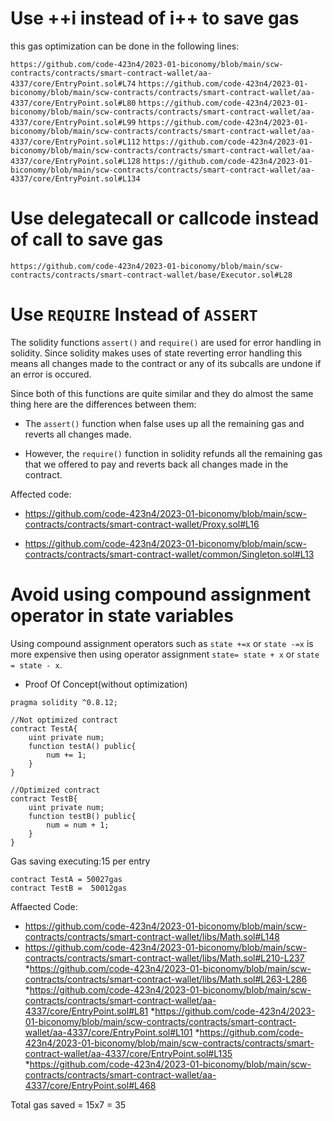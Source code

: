 Use ++i instead of i++ to save gas
===============

this gas optimization can be done in the following lines:

`https://github.com/code-423n4/2023-01-biconomy/blob/main/scw-contracts/contracts/smart-contract-wallet/aa-4337/core/EntryPoint.sol#L74`
`https://github.com/code-423n4/2023-01-biconomy/blob/main/scw-contracts/contracts/smart-contract-wallet/aa-4337/core/EntryPoint.sol#L80`
`https://github.com/code-423n4/2023-01-biconomy/blob/main/scw-contracts/contracts/smart-contract-wallet/aa-4337/core/EntryPoint.sol#L99`
`https://github.com/code-423n4/2023-01-biconomy/blob/main/scw-contracts/contracts/smart-contract-wallet/aa-4337/core/EntryPoint.sol#L112`
`https://github.com/code-423n4/2023-01-biconomy/blob/main/scw-contracts/contracts/smart-contract-wallet/aa-4337/core/EntryPoint.sol#L128`
`https://github.com/code-423n4/2023-01-biconomy/blob/main/scw-contracts/contracts/smart-contract-wallet/aa-4337/core/EntryPoint.sol#L134`

Use delegatecall or callcode instead of call to save gas
===================================
`https://github.com/code-423n4/2023-01-biconomy/blob/main/scw-contracts/contracts/smart-contract-wallet/base/Executor.sol#L28`

Use `REQUIRE` Instead of `ASSERT`
======================
The solidity functions `assert()` and `require()` are used for error handling in solidity. Since solidity makes uses of state reverting error handling this means all changes made to the contract or any of its subcalls are undone if an error is occured.

Since both of this functions are quite similar and they do almost the same thing here are the differences between them:

* The `assert()` function when false uses up all the remaining gas and reverts all changes made.

* However, the `require()` function in solidity refunds all the remaining gas that we offered to pay and reverts back all changes made in the contract.

Affected code:
* https://github.com/code-423n4/2023-01-biconomy/blob/main/scw-contracts/contracts/smart-contract-wallet/Proxy.sol#L16

* https://github.com/code-423n4/2023-01-biconomy/blob/main/scw-contracts/contracts/smart-contract-wallet/common/Singleton.sol#L13

Avoid using compound assignment operator in state variables
========================================
Using compound assignment operators such as `state +=x` or `state -=x` is more expensive then using operator assignment `state= state + x` or `state = state - x`.

* Proof Of Concept(without optimization)
```
pragma solidity ^0.8.12;

//Not optimized contract
contract TestA{
    uint private num;
    function testA() public{
        num += 1;
    }
}

//Optimized contract
contract TestB{
    uint private num;
    function testB() public{
        num = num + 1;
    }
}
```
Gas saving executing:15 per entry
```
contract TestA = 50027gas
contract TestB =  50012gas
```
Affaected Code:
* https://github.com/code-423n4/2023-01-biconomy/blob/main/scw-contracts/contracts/smart-contract-wallet/libs/Math.sol#L148
* https://github.com/code-423n4/2023-01-biconomy/blob/main/scw-contracts/contracts/smart-contract-wallet/libs/Math.sol#L210-L237
*https://github.com/code-423n4/2023-01-biconomy/blob/main/scw-contracts/contracts/smart-contract-wallet/libs/Math.sol#L263-L286
*https://github.com/code-423n4/2023-01-biconomy/blob/main/scw-contracts/contracts/smart-contract-wallet/aa-4337/core/EntryPoint.sol#L81
*https://github.com/code-423n4/2023-01-biconomy/blob/main/scw-contracts/contracts/smart-contract-wallet/aa-4337/core/EntryPoint.sol#L101
*https://github.com/code-423n4/2023-01-biconomy/blob/main/scw-contracts/contracts/smart-contract-wallet/aa-4337/core/EntryPoint.sol#L135
*https://github.com/code-423n4/2023-01-biconomy/blob/main/scw-contracts/contracts/smart-contract-wallet/aa-4337/core/EntryPoint.sol#L468

Total gas saved = 15x7 = 35

